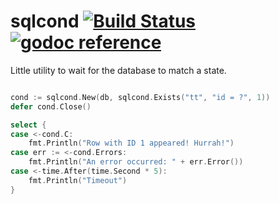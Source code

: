 # sqlcond [![Build Status](https://travis-ci.org/WatchBeam/sqlcond.svg?branch=master)](https://travis-ci.org/WatchBeam/sqlcond) [![godoc reference](https://godoc.org/github.com/WatchBeam/sqlcond?status.png)](https://godoc.org/github.com/WatchBeam/sqlcond/pubsub)

Little utility to wait for the database to match a state.

```go

cond := sqlcond.New(db, sqlcond.Exists("tt", "id = ?", 1))
defer cond.Close()

select {
case <-cond.C:
    fmt.Println("Row with ID 1 appeared! Hurrah!")
case err := <-cond.Errors:
    fmt.Println("An error occurred: " + err.Error())
case <-time.After(time.Second * 5):
    fmt.Println("Timeout")
}

```
